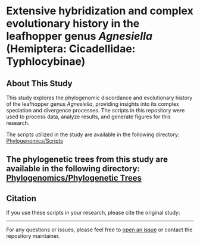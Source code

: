 # Extensive hybridization and complex evolutionary history in the leafhopper genus *Agnesiella* (Hemiptera: Cicadellidae: Typhlocybinae)

## About This Study

This study explores the phylogenomic discordance and evolutionary history of the leafhopper genus *Agnesiella*, providing insights into its complex speciation and divergence processes. The scripts in this repository were used to process data, analyze results, and generate figures for this research.

The scripts utilized in the study are available in the following directory:  
[Phylogenomics/Scripts](https://github.com/WJJ-97/Phylogenomics/tree/main/Scripts)

The phylogenetic trees from this study are available in the following directory:
[Phylogenomics/Phylogenetic Trees](https://github.com/WJJ-97/Phylogenomics/tree/main/Agnesiella_Phylogenomics/Phylogenetic%20Trees)
---

## Citation

If you use these scripts in your research, please cite the original study:



---

For any questions or issues, please feel free to [open an issue](https://github.com/WJJ-97/Phylogenomics/issues) or contact the repository maintainer.
